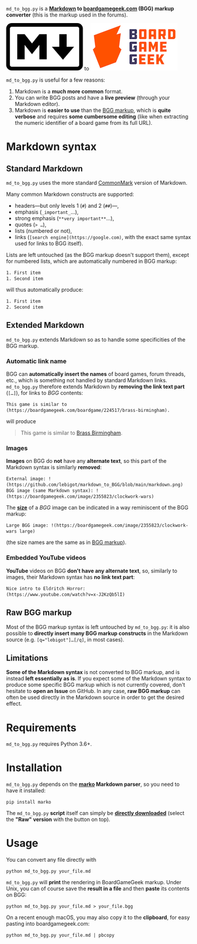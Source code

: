 `md_to_bgg.py` is a **[Markdown](https://en.wikipedia.org/wiki/Markdown) to [boardgamegeek.com](https://boardgamegeek.com) (BGG) markup converter** (this is the markup used in the forums).

![Markdown](Images/markdown_icon.png) to ![BGG](Images/bgg.jpg)

`md_to_bgg.py` is useful for a few reasons:

1. Markdown is a **much more common** format.
1. You can write BGG posts and have a **live preview** (through your Markdown editor).
1. Markdown is **easier to use** than the [BGG markup](https://boardgamegeek.com/wiki/page/Forum_Formatting), which is **quite verbose** and requires **some cumbersome editing** (like when extracting the numeric identifier of a board game from its full URL).

# Markdown syntax

## Standard Markdown

`md_to_bgg.py` uses the more standard [CommonMark](https://commonmark.org/help/) version of Markdown.

Many common Markdown constructs are supported:

- headers—but only levels 1 (`#`) and 2 (`##`)—,
- emphasis (`_important_`…),
- strong emphasis (`**very important**`…),
- quotes (`> …`),
- lists (numbered or not),
- links (`[search engine](https://google.com)`, with the exact same syntax used for links to BGG itself).

Lists are left untouched (as the BGG markup doesn't support them), except for numbered lists, which are automatically numbered in BGG markup:
```
1. First item
1. Second item
```
will thus automatically produce:
```
1. First item
2. Second item
```

## Extended Markdown

`md_to_bgg.py` extends Markdown so as to handle some specificities of the BGG markup.

### Automatic link name

BGG can **automatically insert the names** of board games, forum threads, etc., which is something not handled by standard Markdown links. `md_to_bgg.py` therefore extends Markdown by **removing the link text part** (`[…]`), for links to _BGG_ contents:
```
This game is similar to (https://boardgamegeek.com/boardgame/224517/brass-birmingham).
```
will produce

> This game is similar to [Brass Birmingham](https://boardgamegeek.com/boardgame/224517/brass-birmingham).

### Images

**Images** on BGG do **not** have any **alternate text**, so this part of the Markdown syntax is similarly **removed**:
```
External image: !(https://github.com/lebigot/markdown_to_BGG/blob/main/markdown.png)
BGG image (same Markdown syntax): !(https://boardgamegeek.com/image/2355823/clockwork-wars)
```

The [**size**](https://boardgamegeek.com/wiki/page/Forum_Formatting#toc17) of a _BGG_ image can be indicated in a way reminiscent of the BGG markup:
```
Large BGG image: !(https://boardgamegeek.com/image/2355823/clockwork-wars large)
```
(the size names are the same as in [BGG markup](https://boardgamegeek.com/wiki/page/Wiki_Image_Sizes#)).

### Embedded YouTube videos

**YouTube** videos on BGG **don't have any alternate text**, so, similarly to images, their Markdown syntax has **no link text part**:
```
Nice intro to Eldritch Horror:
(https://www.youtube.com/watch?v=x-J2KzQb5lI)
```

## Raw BGG markup

Most of the BGG markup syntax is left untouched by `md_to_bgg.py`: it is also possible to **directly insert many BGG markup constructs** in the Markdown source (e.g. `[q="lebigot"]…[/q]`, in most cases). 

## Limitations

**Some of the Markdown syntax** is not converted to BGG markup, and is instead **left essentially as is**. If you expect some of the Markdown syntax to produce some specific BGG markup which is not currently covered, don't hesitate to **open an Issue** on GitHub. In any case, **raw BGG markup** can often be used directly in the Markdown source in order to get the desired effect.

# Requirements

`md_to_bgg.py` requires Python 3.6+.

# Installation

`md_to_bgg.py` depends on the **[marko](https://github.com/frostming/marko) Markdown parser**, so you need to have it installed:
```
pip install marko
```

The `md_to_bgg.py` **script** itself can simply be **[directly downloaded](md_to_bgg.py)** (select the **"Raw" version** with the button on top).

# Usage

You can convert any file directly with
```
python md_to_bgg.py your_file.md
```

`md_to_bgg.py` will **print** the rendering in BoardGameGeek markup. Under Unix, you can of course save the **result in a file** and then **paste** its contents on BGG:
```
python md_to_bgg.py your_file.md > your_file.bgg
```
On a recent enough macOS, you may also copy it to the **clipboard**, for easy pasting into boardgamegeek.com:
```
python md_to_bgg.py your_file.md | pbcopy
```

